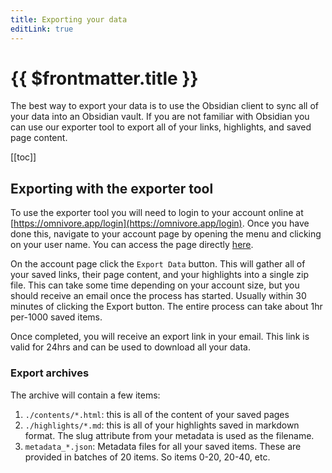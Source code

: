 ```yaml
---
title: Exporting your data
editLink: true
---
```


# {{ $frontmatter.title }}

The best way to export your data is to use the Obsidian client to sync all of your data into an Obsidian vault. If you are not familiar with Obsidian you can use our exporter tool to export all of your links, highlights, and saved page content.

[[toc]]

## Exporting with the exporter tool

To use the exporter tool you will need to login to your account online at [https://omnivore.app/login](https://omnivore.app/login). Once you have done this, navigate to your account page by opening the menu and clicking on your user name. You can access the page directly [here](https://omnivore.app/settings/account).

On the account page click the `Export Data` button. This will gather all of your saved links, their page content, and your highlights into a single zip file. This can take some time depending on your account size, but you should receive an email once the process has started. Usually within 30 minutes of clicking the Export button. The entire process can take about 1hr per-1000 saved items.

Once completed, you will receive an export link in your email. This link is valid for 24hrs and can be used to download all your data.

### Export archives

The archive will contain a few items:

1. `./contents/*.html`: this is all of the content of your saved pages
2. `./highlights/*.md`: this is all of your highlights saved in markdown format. The slug attribute from your metadata is used as the filename.
3. `metadata_*.json`: Metadata files for all your saved items. These are provided in batches of 20 items. So items 0-20, 20-40, etc.

